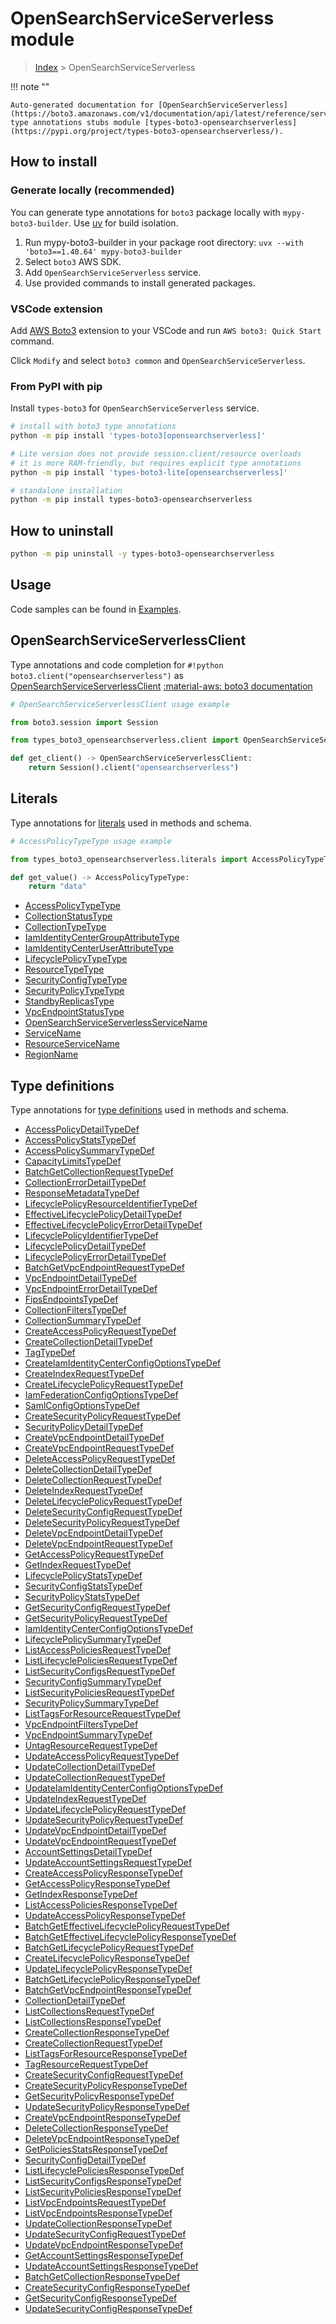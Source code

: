 #  OpenSearchServiceServerless module

> [Index](../README.md) > OpenSearchServiceServerless

!!! note ""

    Auto-generated documentation for [OpenSearchServiceServerless](https://boto3.amazonaws.com/v1/documentation/api/latest/reference/services/opensearchserverless.html#opensearchserviceserverless)
    type annotations stubs module [types-boto3-opensearchserverless](https://pypi.org/project/types-boto3-opensearchserverless/).

## How to install

### Generate locally (recommended)

You can generate type annotations for `boto3` package locally with `mypy-boto3-builder`.
Use [uv](https://docs.astral.sh/uv/getting-started/installation/) for build isolation.

1. Run mypy-boto3-builder in your package root directory: `uvx --with 'boto3==1.40.64' mypy-boto3-builder`
1. Select `boto3` AWS SDK.
1. Add `OpenSearchServiceServerless` service.
1. Use provided commands to install generated packages.


### VSCode extension

Add [AWS Boto3](https://marketplace.visualstudio.com/items?itemName=Boto3typed.boto3-ide)
extension to your VSCode and run `AWS boto3: Quick Start` command.

Click `Modify` and select `boto3 common` and `OpenSearchServiceServerless`.


### From PyPI with pip

Install `types-boto3` for `OpenSearchServiceServerless` service.

```bash
# install with boto3 type annotations
python -m pip install 'types-boto3[opensearchserverless]'

# Lite version does not provide session.client/resource overloads
# it is more RAM-friendly, but requires explicit type annotations
python -m pip install 'types-boto3-lite[opensearchserverless]'

# standalone installation
python -m pip install types-boto3-opensearchserverless
```



## How to uninstall

```bash
python -m pip uninstall -y types-boto3-opensearchserverless
```

## Usage

Code samples can be found in [Examples](./usage.md).

## OpenSearchServiceServerlessClient

Type annotations and code completion for  `#!python boto3.client("opensearchserverless")` as [OpenSearchServiceServerlessClient](./client.md)
[:material-aws: boto3 documentation](https://boto3.amazonaws.com/v1/documentation/api/latest/reference/services/opensearchserverless.html#OpenSearchServiceServerless.Client)

```python
# OpenSearchServiceServerlessClient usage example

from boto3.session import Session

from types_boto3_opensearchserverless.client import OpenSearchServiceServerlessClient

def get_client() -> OpenSearchServiceServerlessClient:
    return Session().client("opensearchserverless")
```









## Literals

Type annotations for [literals](./literals.md) used in methods and schema.

```python
# AccessPolicyTypeType usage example

from types_boto3_opensearchserverless.literals import AccessPolicyTypeType

def get_value() -> AccessPolicyTypeType:
    return "data"
```

- [AccessPolicyTypeType](./literals.md#accesspolicytypetype)
- [CollectionStatusType](./literals.md#collectionstatustype)
- [CollectionTypeType](./literals.md#collectiontypetype)
- [IamIdentityCenterGroupAttributeType](./literals.md#iamidentitycentergroupattributetype)
- [IamIdentityCenterUserAttributeType](./literals.md#iamidentitycenteruserattributetype)
- [LifecyclePolicyTypeType](./literals.md#lifecyclepolicytypetype)
- [ResourceTypeType](./literals.md#resourcetypetype)
- [SecurityConfigTypeType](./literals.md#securityconfigtypetype)
- [SecurityPolicyTypeType](./literals.md#securitypolicytypetype)
- [StandbyReplicasType](./literals.md#standbyreplicastype)
- [VpcEndpointStatusType](./literals.md#vpcendpointstatustype)
- [OpenSearchServiceServerlessServiceName](./literals.md#opensearchserviceserverlessservicename)
- [ServiceName](./literals.md#servicename)
- [ResourceServiceName](./literals.md#resourceservicename)
- [RegionName](./literals.md#regionname)




## Type definitions

Type annotations for [type definitions](./type_defs.md) used in methods and schema.

- [AccessPolicyDetailTypeDef](./type_defs.md#accesspolicydetailtypedef)
- [AccessPolicyStatsTypeDef](./type_defs.md#accesspolicystatstypedef)
- [AccessPolicySummaryTypeDef](./type_defs.md#accesspolicysummarytypedef)
- [CapacityLimitsTypeDef](./type_defs.md#capacitylimitstypedef)
- [BatchGetCollectionRequestTypeDef](./type_defs.md#batchgetcollectionrequesttypedef)
- [CollectionErrorDetailTypeDef](./type_defs.md#collectionerrordetailtypedef)
- [ResponseMetadataTypeDef](./type_defs.md#responsemetadatatypedef)
- [LifecyclePolicyResourceIdentifierTypeDef](./type_defs.md#lifecyclepolicyresourceidentifiertypedef)
- [EffectiveLifecyclePolicyDetailTypeDef](./type_defs.md#effectivelifecyclepolicydetailtypedef)
- [EffectiveLifecyclePolicyErrorDetailTypeDef](./type_defs.md#effectivelifecyclepolicyerrordetailtypedef)
- [LifecyclePolicyIdentifierTypeDef](./type_defs.md#lifecyclepolicyidentifiertypedef)
- [LifecyclePolicyDetailTypeDef](./type_defs.md#lifecyclepolicydetailtypedef)
- [LifecyclePolicyErrorDetailTypeDef](./type_defs.md#lifecyclepolicyerrordetailtypedef)
- [BatchGetVpcEndpointRequestTypeDef](./type_defs.md#batchgetvpcendpointrequesttypedef)
- [VpcEndpointDetailTypeDef](./type_defs.md#vpcendpointdetailtypedef)
- [VpcEndpointErrorDetailTypeDef](./type_defs.md#vpcendpointerrordetailtypedef)
- [FipsEndpointsTypeDef](./type_defs.md#fipsendpointstypedef)
- [CollectionFiltersTypeDef](./type_defs.md#collectionfilterstypedef)
- [CollectionSummaryTypeDef](./type_defs.md#collectionsummarytypedef)
- [CreateAccessPolicyRequestTypeDef](./type_defs.md#createaccesspolicyrequesttypedef)
- [CreateCollectionDetailTypeDef](./type_defs.md#createcollectiondetailtypedef)
- [TagTypeDef](./type_defs.md#tagtypedef)
- [CreateIamIdentityCenterConfigOptionsTypeDef](./type_defs.md#createiamidentitycenterconfigoptionstypedef)
- [CreateIndexRequestTypeDef](./type_defs.md#createindexrequesttypedef)
- [CreateLifecyclePolicyRequestTypeDef](./type_defs.md#createlifecyclepolicyrequesttypedef)
- [IamFederationConfigOptionsTypeDef](./type_defs.md#iamfederationconfigoptionstypedef)
- [SamlConfigOptionsTypeDef](./type_defs.md#samlconfigoptionstypedef)
- [CreateSecurityPolicyRequestTypeDef](./type_defs.md#createsecuritypolicyrequesttypedef)
- [SecurityPolicyDetailTypeDef](./type_defs.md#securitypolicydetailtypedef)
- [CreateVpcEndpointDetailTypeDef](./type_defs.md#createvpcendpointdetailtypedef)
- [CreateVpcEndpointRequestTypeDef](./type_defs.md#createvpcendpointrequesttypedef)
- [DeleteAccessPolicyRequestTypeDef](./type_defs.md#deleteaccesspolicyrequesttypedef)
- [DeleteCollectionDetailTypeDef](./type_defs.md#deletecollectiondetailtypedef)
- [DeleteCollectionRequestTypeDef](./type_defs.md#deletecollectionrequesttypedef)
- [DeleteIndexRequestTypeDef](./type_defs.md#deleteindexrequesttypedef)
- [DeleteLifecyclePolicyRequestTypeDef](./type_defs.md#deletelifecyclepolicyrequesttypedef)
- [DeleteSecurityConfigRequestTypeDef](./type_defs.md#deletesecurityconfigrequesttypedef)
- [DeleteSecurityPolicyRequestTypeDef](./type_defs.md#deletesecuritypolicyrequesttypedef)
- [DeleteVpcEndpointDetailTypeDef](./type_defs.md#deletevpcendpointdetailtypedef)
- [DeleteVpcEndpointRequestTypeDef](./type_defs.md#deletevpcendpointrequesttypedef)
- [GetAccessPolicyRequestTypeDef](./type_defs.md#getaccesspolicyrequesttypedef)
- [GetIndexRequestTypeDef](./type_defs.md#getindexrequesttypedef)
- [LifecyclePolicyStatsTypeDef](./type_defs.md#lifecyclepolicystatstypedef)
- [SecurityConfigStatsTypeDef](./type_defs.md#securityconfigstatstypedef)
- [SecurityPolicyStatsTypeDef](./type_defs.md#securitypolicystatstypedef)
- [GetSecurityConfigRequestTypeDef](./type_defs.md#getsecurityconfigrequesttypedef)
- [GetSecurityPolicyRequestTypeDef](./type_defs.md#getsecuritypolicyrequesttypedef)
- [IamIdentityCenterConfigOptionsTypeDef](./type_defs.md#iamidentitycenterconfigoptionstypedef)
- [LifecyclePolicySummaryTypeDef](./type_defs.md#lifecyclepolicysummarytypedef)
- [ListAccessPoliciesRequestTypeDef](./type_defs.md#listaccesspoliciesrequesttypedef)
- [ListLifecyclePoliciesRequestTypeDef](./type_defs.md#listlifecyclepoliciesrequesttypedef)
- [ListSecurityConfigsRequestTypeDef](./type_defs.md#listsecurityconfigsrequesttypedef)
- [SecurityConfigSummaryTypeDef](./type_defs.md#securityconfigsummarytypedef)
- [ListSecurityPoliciesRequestTypeDef](./type_defs.md#listsecuritypoliciesrequesttypedef)
- [SecurityPolicySummaryTypeDef](./type_defs.md#securitypolicysummarytypedef)
- [ListTagsForResourceRequestTypeDef](./type_defs.md#listtagsforresourcerequesttypedef)
- [VpcEndpointFiltersTypeDef](./type_defs.md#vpcendpointfilterstypedef)
- [VpcEndpointSummaryTypeDef](./type_defs.md#vpcendpointsummarytypedef)
- [UntagResourceRequestTypeDef](./type_defs.md#untagresourcerequesttypedef)
- [UpdateAccessPolicyRequestTypeDef](./type_defs.md#updateaccesspolicyrequesttypedef)
- [UpdateCollectionDetailTypeDef](./type_defs.md#updatecollectiondetailtypedef)
- [UpdateCollectionRequestTypeDef](./type_defs.md#updatecollectionrequesttypedef)
- [UpdateIamIdentityCenterConfigOptionsTypeDef](./type_defs.md#updateiamidentitycenterconfigoptionstypedef)
- [UpdateIndexRequestTypeDef](./type_defs.md#updateindexrequesttypedef)
- [UpdateLifecyclePolicyRequestTypeDef](./type_defs.md#updatelifecyclepolicyrequesttypedef)
- [UpdateSecurityPolicyRequestTypeDef](./type_defs.md#updatesecuritypolicyrequesttypedef)
- [UpdateVpcEndpointDetailTypeDef](./type_defs.md#updatevpcendpointdetailtypedef)
- [UpdateVpcEndpointRequestTypeDef](./type_defs.md#updatevpcendpointrequesttypedef)
- [AccountSettingsDetailTypeDef](./type_defs.md#accountsettingsdetailtypedef)
- [UpdateAccountSettingsRequestTypeDef](./type_defs.md#updateaccountsettingsrequesttypedef)
- [CreateAccessPolicyResponseTypeDef](./type_defs.md#createaccesspolicyresponsetypedef)
- [GetAccessPolicyResponseTypeDef](./type_defs.md#getaccesspolicyresponsetypedef)
- [GetIndexResponseTypeDef](./type_defs.md#getindexresponsetypedef)
- [ListAccessPoliciesResponseTypeDef](./type_defs.md#listaccesspoliciesresponsetypedef)
- [UpdateAccessPolicyResponseTypeDef](./type_defs.md#updateaccesspolicyresponsetypedef)
- [BatchGetEffectiveLifecyclePolicyRequestTypeDef](./type_defs.md#batchgeteffectivelifecyclepolicyrequesttypedef)
- [BatchGetEffectiveLifecyclePolicyResponseTypeDef](./type_defs.md#batchgeteffectivelifecyclepolicyresponsetypedef)
- [BatchGetLifecyclePolicyRequestTypeDef](./type_defs.md#batchgetlifecyclepolicyrequesttypedef)
- [CreateLifecyclePolicyResponseTypeDef](./type_defs.md#createlifecyclepolicyresponsetypedef)
- [UpdateLifecyclePolicyResponseTypeDef](./type_defs.md#updatelifecyclepolicyresponsetypedef)
- [BatchGetLifecyclePolicyResponseTypeDef](./type_defs.md#batchgetlifecyclepolicyresponsetypedef)
- [BatchGetVpcEndpointResponseTypeDef](./type_defs.md#batchgetvpcendpointresponsetypedef)
- [CollectionDetailTypeDef](./type_defs.md#collectiondetailtypedef)
- [ListCollectionsRequestTypeDef](./type_defs.md#listcollectionsrequesttypedef)
- [ListCollectionsResponseTypeDef](./type_defs.md#listcollectionsresponsetypedef)
- [CreateCollectionResponseTypeDef](./type_defs.md#createcollectionresponsetypedef)
- [CreateCollectionRequestTypeDef](./type_defs.md#createcollectionrequesttypedef)
- [ListTagsForResourceResponseTypeDef](./type_defs.md#listtagsforresourceresponsetypedef)
- [TagResourceRequestTypeDef](./type_defs.md#tagresourcerequesttypedef)
- [CreateSecurityConfigRequestTypeDef](./type_defs.md#createsecurityconfigrequesttypedef)
- [CreateSecurityPolicyResponseTypeDef](./type_defs.md#createsecuritypolicyresponsetypedef)
- [GetSecurityPolicyResponseTypeDef](./type_defs.md#getsecuritypolicyresponsetypedef)
- [UpdateSecurityPolicyResponseTypeDef](./type_defs.md#updatesecuritypolicyresponsetypedef)
- [CreateVpcEndpointResponseTypeDef](./type_defs.md#createvpcendpointresponsetypedef)
- [DeleteCollectionResponseTypeDef](./type_defs.md#deletecollectionresponsetypedef)
- [DeleteVpcEndpointResponseTypeDef](./type_defs.md#deletevpcendpointresponsetypedef)
- [GetPoliciesStatsResponseTypeDef](./type_defs.md#getpoliciesstatsresponsetypedef)
- [SecurityConfigDetailTypeDef](./type_defs.md#securityconfigdetailtypedef)
- [ListLifecyclePoliciesResponseTypeDef](./type_defs.md#listlifecyclepoliciesresponsetypedef)
- [ListSecurityConfigsResponseTypeDef](./type_defs.md#listsecurityconfigsresponsetypedef)
- [ListSecurityPoliciesResponseTypeDef](./type_defs.md#listsecuritypoliciesresponsetypedef)
- [ListVpcEndpointsRequestTypeDef](./type_defs.md#listvpcendpointsrequesttypedef)
- [ListVpcEndpointsResponseTypeDef](./type_defs.md#listvpcendpointsresponsetypedef)
- [UpdateCollectionResponseTypeDef](./type_defs.md#updatecollectionresponsetypedef)
- [UpdateSecurityConfigRequestTypeDef](./type_defs.md#updatesecurityconfigrequesttypedef)
- [UpdateVpcEndpointResponseTypeDef](./type_defs.md#updatevpcendpointresponsetypedef)
- [GetAccountSettingsResponseTypeDef](./type_defs.md#getaccountsettingsresponsetypedef)
- [UpdateAccountSettingsResponseTypeDef](./type_defs.md#updateaccountsettingsresponsetypedef)
- [BatchGetCollectionResponseTypeDef](./type_defs.md#batchgetcollectionresponsetypedef)
- [CreateSecurityConfigResponseTypeDef](./type_defs.md#createsecurityconfigresponsetypedef)
- [GetSecurityConfigResponseTypeDef](./type_defs.md#getsecurityconfigresponsetypedef)
- [UpdateSecurityConfigResponseTypeDef](./type_defs.md#updatesecurityconfigresponsetypedef)

